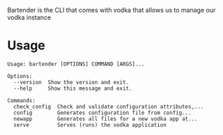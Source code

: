 Bartender is the CLI that comes with vodka that allows us to manage our vodka instance

# Usage

```
Usage: bartender [OPTIONS] COMMAND [ARGS]...

Options:
  --version  Show the version and exit.
  --help     Show this message and exit.

Commands:
  check_config  Check and validate configuration attributes,...
  config        Generates configuration file from config...
  newapp        Generates all files for a new vodka app at...
  serve         Serves (runs) the vodka application
```
